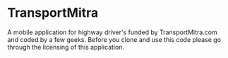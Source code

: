 # TransportMitra
A mobile application for highway driver's funded by TransportMitra.com and coded by a few geeks. Before you clone and use this code please go through the licensing of this application.
